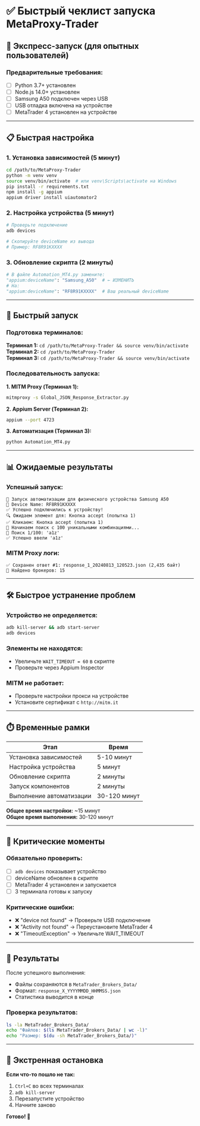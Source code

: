 # ✅ Быстрый чеклист запуска MetaProxy-Trader

## 🚀 Экспресс-запуск (для опытных пользователей)

### Предварительные требования:
- [ ] Python 3.7+ установлен
- [ ] Node.js 14.0+ установлен  
- [ ] Samsung A50 подключен через USB
- [ ] USB отладка включена на устройстве
- [ ] MetaTrader 4 установлен на устройстве

---

## 📋 Быстрая настройка

### 1. Установка зависимостей (5 минут)
```bash
cd /path/to/MetaProxy-Trader
python -m venv venv
source venv/bin/activate  # или venv\Scripts\activate на Windows
pip install -r requirements.txt
npm install -g appium
appium driver install uiautomator2
```

### 2. Настройка устройства (5 минут)
```bash
# Проверьте подключение
adb devices

# Скопируйте deviceName из вывода
# Пример: RF8R91KXXXX
```

### 3. Обновление скрипта (2 минуты)
```python
# В файле Automation_MT4.py замените:
"appium:deviceName": "Samsung_A50"  # ← ИЗМЕНИТЬ
# На:
"appium:deviceName": "RF8R91KXXXX"  # Ваш реальный deviceName
```

---

## 🚀 Быстрый запуск

### Подготовка терминалов:
**Терминал 1:** `cd /path/to/MetaProxy-Trader && source venv/bin/activate`  
**Терминал 2:** `cd /path/to/MetaProxy-Trader`  
**Терминал 3:** `cd /path/to/MetaProxy-Trader && source venv/bin/activate`

### Последовательность запуска:

**1. MITM Proxy (Терминал 1):**
```bash
mitmproxy -s Global_JSON_Response_Extractor.py
```

**2. Appium Server (Терминал 2):**
```bash
appium --port 4723
```

**3. Автоматизация (Терминал 3):**
```bash
python Automation_MT4.py
```

---

## 📊 Ожидаемые результаты

### Успешный запуск:
```
🚀 Запуск автоматизации для физического устройства Samsung A50
📱 Device Name: RF8R91KXXXX
✅ Успешно подключились к устройству!
🔍 Ожидаем элемент для: Кнопка accept (попытка 1)
✅ Кликаем: Кнопка accept (попытка 1)
🚀 Начинаем поиск с 100 уникальными комбинациями...
📝 Поиск 1/100: 'a1z'
✅ Успешно ввели 'a1z'
```

### MITM Proxy логи:
```
✅ Сохранен ответ #1: response_1_20240813_120523.json (2,435 байт)
🏢 Найдено брокеров: 15
```

---

## 🛠️ Быстрое устранение проблем

### Устройство не определяется:
```bash
adb kill-server && adb start-server
adb devices
```

### Элементы не находятся:
- Увеличьте `WAIT_TIMEOUT = 60` в скрипте
- Проверьте через Appium Inspector

### MITM не работает:
- Проверьте настройки прокси на устройстве
- Установите сертификат с `http://mitm.it`

---

## ⏱️ Временные рамки

| Этап | Время |
|------|-------|
| Установка зависимостей | 5-10 минут |
| Настройка устройства | 5 минут |
| Обновление скрипта | 2 минуты |
| Запуск компонентов | 2 минуты |
| Выполнение автоматизации | 30-120 минут |

**Общее время настройки:** ~15 минут  
**Общее время выполнения:** 30-120 минут

---

## 🎯 Критические моменты

### Обязательно проверить:
- [ ] `adb devices` показывает устройство
- [ ] deviceName обновлен в скрипте
- [ ] MetaTrader 4 установлен и запускается
- [ ] 3 терминала готовы к запуску

### Критические ошибки:
- ❌ "device not found" → Проверьте USB подключение
- ❌ "Activity not found" → Переустановите MetaTrader 4
- ❌ "TimeoutException" → Увеличьте WAIT_TIMEOUT

---

## 📁 Результаты

После успешного выполнения:
- Файлы сохраняются в `MetaTrader_Brokers_Data/`
- Формат: `response_X_YYYYMMDD_HHMMSS.json`
- Статистика выводится в конце

### Проверка результатов:
```bash
ls -la MetaTrader_Brokers_Data/
echo "Файлов: $(ls MetaTrader_Brokers_Data/ | wc -l)"
echo "Размер: $(du -sh MetaTrader_Brokers_Data/)"
```

---

## 🚨 Экстренная остановка

**Если что-то пошло не так:**
1. `Ctrl+C` во всех терминалах
2. `adb kill-server`
3. Перезапустите устройство
4. Начните заново

**Готово! 🚀**
